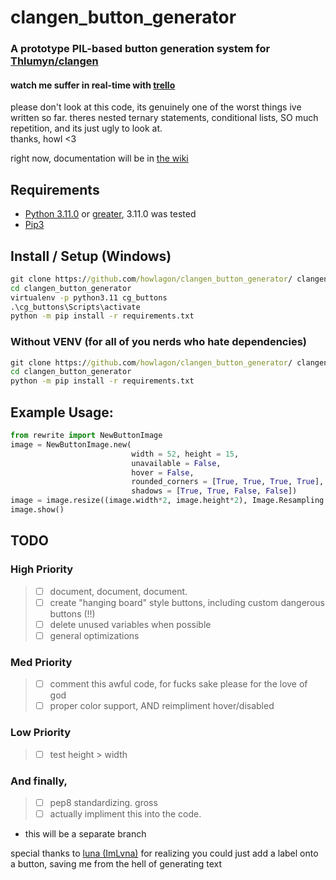 # clangen_button_generator
### A prototype PIL-based button generation system for [Thlumyn/clangen](https://github.com/Thlumyn/clangen)
 
#### watch me suffer in real-time with [trello](https://trello.com/b/g0XJs6PY/clangen)  
please don't look at this code, its genuinely one of the worst things ive written so far. theres nested ternary statements, conditional lists, SO much repetition, and its just ugly to look at.  
thanks, howl <3

right now, documentation will be in [the wiki](https://github.com/howlagon/clangen_button_generator/wiki/)

## Requirements
- [Python 3.11.0](https://www.python.org/downloads/release/python-3110/) or [greater](https://www.python.org/downloads/), 3.11.0 was tested  
- [Pip3](https://pip.pypa.io/en/stable/installation/)

## Install / Setup (Windows)
```bat
git clone https://github.com/howlagon/clangen_button_generator/ clangen_button_generator
cd clangen_button_generator
virtualenv -p python3.11 cg_buttons
.\cg_buttons\Scripts\activate
python -m pip install -r requirements.txt
```
### Without VENV (for all of you nerds who hate dependencies)
```bat
git clone https://github.com/howlagon/clangen_button_generator/ clangen_button_generator
cd clangen_button_generator
python -m pip install -r requirements.txt
```

## Example Usage:
```py
from rewrite import NewButtonImage
image = NewButtonImage.new(
                           width = 52, height = 15,
                           unavailable = False,
                           hover = False,
                           rounded_corners = [True, True, True, True],
                           shadows = [True, True, False, False])
image = image.resize((image.width*2, image.height*2), Image.Resampling.NEAREST) # optional, but may(?) save time
image.show()
```

## TODO
### High Priority
> - [ ] document, document, document. 
> - [ ] create "hanging board" style buttons, including custom dangerous buttons (!!)
> - [ ] delete unused variables when possible
> - [ ] general optimizations
### Med Priority
> - [ ] comment this awful code, for fucks sake please for the love of god
> - [ ] proper color support, AND reimpliment hover/disabled
### Low Priority
> - [ ] test height > width
### And finally,
> - [ ] pep8 standardizing. gross
> - [ ] actually impliment this into the code. 
  - this will be a separate branch

special thanks to [luna (ImLvna)](https://github.com/ImLvna) for realizing you could just add a label onto a button, saving me from the hell of generating text
